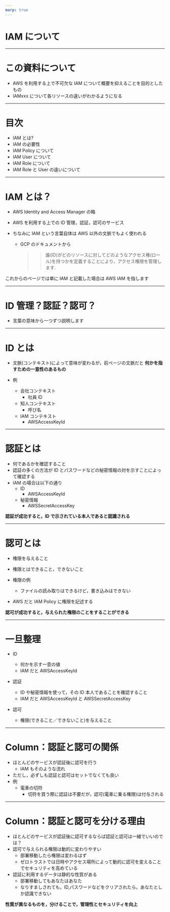 ```yaml
---
marp: true
---
```


# IAM について

---

# この資料について

- AWS を利用する上で不可欠な IAM について概要を抑えることを目的としたもの
- IAMxxx について各リソースの違いがわかるようになる

---

# 目次

- IAM とは?
- IAM の必要性
- IAM Policy について
- IAM User について
- IAM Role について
- IAM Role と User の違いについて

---

# IAM とは？

- AWS Identity and Access Manager の略
- AWS を利用する上での ID 管理，認証，認可のサービス
- ちなみに IAM という言葉自体は AWS 以外の文脈でもよく使われる

  - GCP のドキュメントから

    > > 誰(ID)がどのリソースに対してどのようなアクセス権(ロール)を持つかを定義することにより，アクセス権限を管理します.

これからのページでは単に IAM と記載した場合は AWS IAM を指します

---

# ID 管理？認証？認可？

- 言葉の意味から一つずつ説明します

---

# ID とは

- 文脈(コンテキスト)によって意味が変わるが，前ページの文脈だと
  **何かを指すための一意性のあるもの**
- 例

  - 会社コンテキスト
    - 社員 ID
  - 知人コンテキスト
    - 呼び名
  - IAM コンテキスト
    - AWSAccessKeyId

---

# 認証とは

- 何であるかを確認すること
- 認証の多くの方法が ID とパスワードなどの秘密情報の対を示すことによって確認する
- IAM の場合は以下の通り
  - ID
    - AWSAccessKeyId
  - 秘密情報
    - AWSSecretAccessKey

**認証が成功すると，ID で示されている本人であると認識される**

---

# 認可とは

- 権限を与えること
- 権限とはできること，できないこと
- 権限の例

  - ファイルの読み取りはできるけど，書き込みはできない

- AWS だと IAM Policy に権限を記述する

**認可が成功すると，与えられた権限のことをすることができる**

---

# 一旦整理

- ID

  - 何かを示す一意の値
  - IAM だと AWSAccessKeyId

- 認証

  - ID や秘密情報を使って，その ID 本人であることを確認すること
  - IAM だと AWSAccessKeyId と AWSSecretAccessKey

- 認可
  - 権限(できること／できないこと)を与えること

---

# Column：認証と認可の関係

- ほとんどのサービスが認証後に認可を行う
  - IAM もそのような流れ
- ただし，必ずしも認証と認可はセットでなくても良い
- 例
  - 電車の切符
    - 切符を買う際に認証は不要だが，認可(電車に乗る権限)は付与される

---

# Column：認証と認可を分ける理由

- ほとんどのサービスが認証後に認可するならば認証と認可は一緒でいいのでは？
- 認可で与えられる権限は動的に変わりやすい
  - 部署移動したら権限は変わるはず
  - ゼロトラストでは日時やアクセス場所によって動的に認可を変えることでセキュリティを高めている
- 認証に利用するデータは静的な性質がある
  - 部署移動してもあなたはあなた
  - なりすましされても，ID,パスワードなどをクリアされたら，あなたとしか認識できない

**性質が異なるものを，分けることで，管理性とセキュリティを向上**
